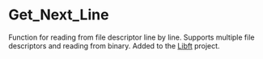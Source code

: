 # Get_Next_Line

Function for reading from file descriptor line by line. Supports multiple file descriptors and reading from binary.
Added to the [Libft](https://github.com/AwesomeKPIPenguin/Libft.git) project.
